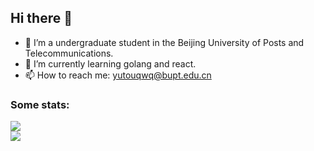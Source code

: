 ## Hi there 👋

- 🔭 I’m a undergraduate student in the Beijing University of Posts and Telecommunications.
- 🌱 I’m currently learning golang and react.
- 📫 How to reach me: [yutouqwq@bupt.edu.cn](mailto:yutouqwq@bupt.edu.cn)

### Some stats:

<a href="https://github.com/yutouqwq/yutouqwq">
  <img align="center" src="https://github-readme-stats.vercel.app/api/top-langs/?username=yutouqwq&theme=transparent&hide_border=true&layout=donut-vertical&langs_count=6" />
  </br>
  <img align="center" src="https://github-readme-stats.vercel.app/api/wakatime?username=yutouqwq&layout=compact" />
  </br>
</a>
